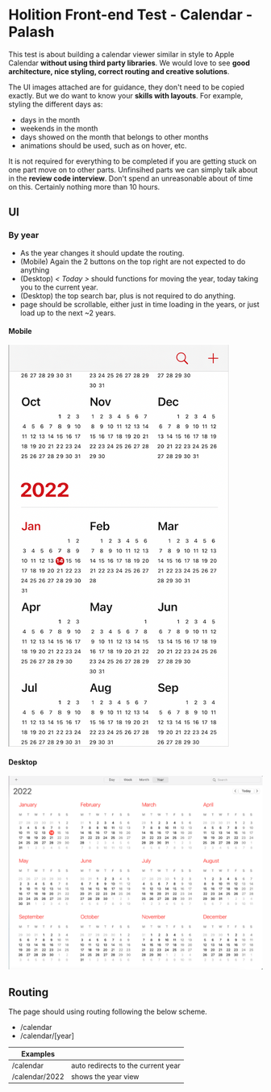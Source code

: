 # Holition Front-end Test - Calendar - Palash

This test is about building a calendar viewer similar in style to Apple Calendar **without using third party libraries**. We would love to see **good architecture, nice styling, correct routing and creative solutions**.

The UI images attached are for guidance, they don't need to be copied exactly.
But we do want to know your **skills with layouts**. For example, styling the different days as:

- days in the month
- weekends in the month
- days showed on the month that belongs to other months
- animations should be used, such as on hover, etc.

It is not required for everything to be completed if you are getting stuck on one part move on to other parts.
Unfinsihed parts we can simply talk about in the **review code interview**.
Don't spend an unreasonable about of time on this. Certainly nothing more than 10 hours.

## UI

### By year

- As the year changes it should update the routing.
- (Mobile) Again the 2 buttons on the top right are not expected to do anything
- (Desktop) _< Today >_ should functions for moving the year, today taking you to the current year.
- (Desktop) the top search bar, plus is not required to do anything.
- page should be scrollable, either just in time loading in the years, or just load up to the next ~2 years.

#### Mobile

![](/doc/ui/mobile-year.png)

#### Desktop

![](/doc/ui/desktop-year.png)

## Routing

The page should using routing following the below scheme.

- /calendar
- /calendar/[year]

| Examples       |                                    |
| -------------- | ---------------------------------- |
| /calendar      | auto redirects to the current year |
| /calendar/2022 | shows the year view                |
